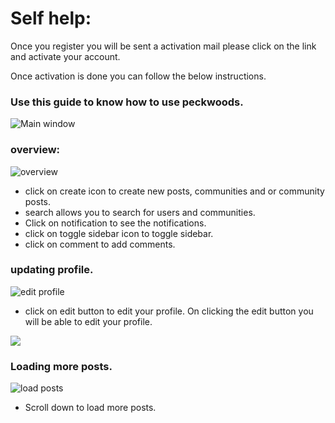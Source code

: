 # Self help: 

Once you register you will be sent a activation mail please click on the link and activate your account.

Once activation is done you can follow the below instructions.

### Use this guide to know how to use peckwoods.

![Main window](https://github.com/PaulleDemon/Peck-woods-web/blob/main/peckwoods%20documentation%20images/posts.png)


### overview:
![overview](https://github.com/PaulleDemon/Peck-woods-web/blob/main/peckwoods%20documentation%20images/peckwood-desctipiton.png)

* click on create icon to create new posts, communities and or community posts.
* search allows you to search for users and communities.
* Click on notification to see the notifications.
* click on toggle sidebar icon to toggle sidebar.
* click on comment to add comments.


### updating profile.
![edit profile](https://github.com/PaulleDemon/Peck-woods-web/blob/main/peckwoods%20documentation%20images/updated%20profile.png)

* click on edit button to edit your profile. On clicking the edit button you will be able to edit your profile.

![](https://github.com/PaulleDemon/Peck-woods-web/blob/main/peckwoods%20documentation%20images/update%20user%20info.png)

### Loading more posts.

![load posts](https://github.com/PaulleDemon/Peck-woods-web/blob/main/peckwoods%20documentation%20images/posts.png)

* Scroll down to load more posts.
